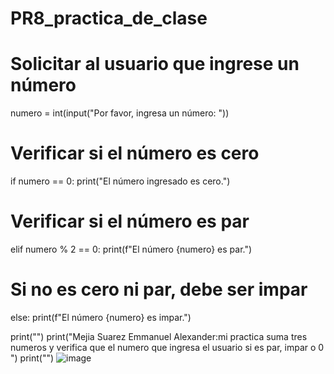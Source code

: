 # PR8_practica_de_clase
# Solicitar al usuario que ingrese un número
numero = int(input("Por favor, ingresa un número: "))

# Verificar si el número es cero
if numero == 0:
    print("El número ingresado es cero.")
# Verificar si el número es par
elif numero % 2 == 0:
    print(f"El número {numero} es par.")
# Si no es cero ni par, debe ser impar
else:
    print(f"El número {numero} es impar.")

print("")
print("Mejia Suarez Emmanuel Alexander:mi practica suma tres numeros y verifica que el numero que ingresa el usuario si es par, impar o 0 ")
print("")
![image](https://github.com/user-attachments/assets/a2d98f4f-acb5-4a89-b3d2-819bb20dd823)








